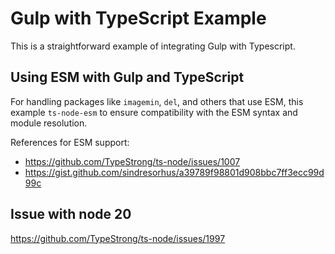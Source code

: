 # Gulp with TypeScript Example

This is a straightforward example of integrating Gulp with Typescript.

## Using ESM with Gulp and TypeScript

For handling packages like `imagemin`, `del`, and others that use ESM, this example `ts-node-esm` to ensure compatibility with the ESM syntax and module resolution.

References for ESM support:

- https://github.com/TypeStrong/ts-node/issues/1007
- https://gist.github.com/sindresorhus/a39789f98801d908bbc7ff3ecc99d99c

## Issue with node 20

https://github.com/TypeStrong/ts-node/issues/1997
